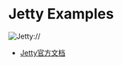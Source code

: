 # Jetty Examples

![Jetty://](http://www.eclipse.org/jetty/images/jetty-logo-80x22.png "Jetty")

* [Jetty官方文档](http://www.eclipse.org/jetty/)
